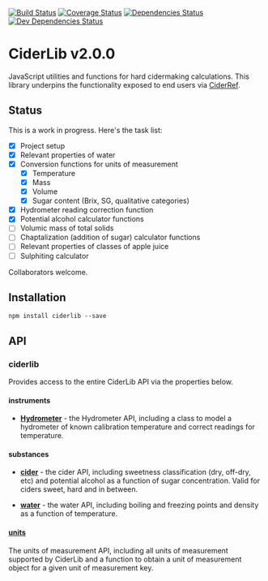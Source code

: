 [![Build Status](https://travis-ci.org/mvolk/ciderlib.svg?branch=master)](https://travis-ci.org/mvolk/ciderlib)
[![Coverage Status](https://coveralls.io/repos/mvolk/ciderlib/badge.svg?branch=master)](https://coveralls.io/r/mvolk/ciderlib?branch=master)
[![Dependencies Status](https://david-dm.org/mvolk/ciderlib.svg)](https://david-dm.org/mvolk/ciderlib)
[![Dev Dependencies Status](https://david-dm.org/mvolk/ciderlib/dev-status.svg)](https://david-dm.org/mvolk/ciderlib/?type=dev)

# CiderLib v2.0.0

JavaScript utilities and functions for hard cidermaking calculations. This library underpins the
functionality exposed to end users via [CiderRef](https://github.com/mvolk/ciderref).

## Status

This is a work in progress. Here's the task list:

* [x] Project setup
* [x] Relevant properties of water
* [x] Conversion functions for units of measurement
    * [x] Temperature
    * [x] Mass
    * [x] Volume
    * [x] Sugar content (Brix, SG, qualitative categories)
* [x] Hydrometer reading correction function
* [x] Potential alcohol calculator functions
* [ ] Volumic mass of total solids
* [ ] Chaptalization (addition of sugar) calculator functions
* [ ] Relevant properties of classes of apple juice
* [ ] Sulphiting calculator

Collaborators welcome.

## Installation

```Shell
npm install ciderlib --save
```

## API

### ciderlib

Provides access to the entire CiderLib API via the properties below.

#### instruments

* [**Hydrometer**](docs/hydrometer.md) - the Hydrometer API, including a class
  to model a hydrometer of known calibration temperature and correct readings
  for temperature.

#### substances

* [**cider**](docs/cider.md) - the cider API, including sweetness
  classification (dry, off-dry, etc) and potential alcohol as a function of
  sugar concentration. Valid for ciders sweet, hard and in between.

* [**water**](docs/water.md) - the water API, including boiling and freezing points
  and density as a function of temperature.

#### [units](docs/units.md)

The units of measurement API, including all units of measurement supported by
CiderLib and a function to obtain a unit of measurement object for a given
unit of measurement key.
